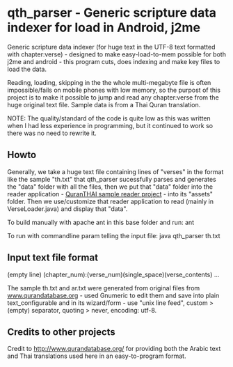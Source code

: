qth_parser - Generic scripture data indexer for load in Android, j2me
==========

Generic scripture data indexer (for huge text in the UTF-8 text formatted with chapter:verse) - designed to make easy-load-to-mem possible for both j2me and android - this program cuts, does indexing and make key files to load the data.

Reading, loading, skipping in the the whole multi-megabyte file is often impossible/fails on mobile phones with low memory, so the purpost of this project is to make it possible to jump and read any chapter:verse from the huge original text file. Sample data is from a Thai Quran translation.

NOTE: The quality/standard of the code is quite low as this was written when I had less experience in programming, but it continued to work so there was no need to rewrite it.

Howto
----

Generally, we take a huge text file containing lines of "verses" in the format like the sample "th.txt" that qth_parser sucessfully parses and generates the "data" folder with all the files, then we put that "data" folder into the reader application - [QuranTHAI sample reader project](https://github.com/ykasidit/QuranTHAI) - into its "assets" folder. Then we use/customize that reader application to read (mainly in VerseLoader.java) and display that "data".

To build manually with apache ant in this base folder and run:
ant

To run with commandline param telling the input file:
java qth_parser th.txt

Input text file format
----------------------

(empty line)
(chapter_num):(verse_num)(single_space)(verse_contents)
...

The sample th.txt and ar.txt were generated from original files from www.qurandatabase.org - used Gnumeric to edit them and save into plain text_configurable and in its wizard/form - use "unix line feed", custom > (empty) separator, quoting > never, encoding: utf-8.

Credits to other projects
------------------------

Credit to http://www.qurandatabase.org/ for providing both the Arabic text and Thai translations used here in an easy-to-program format.

